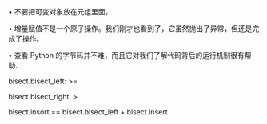 • 不要把可变对象放在元组里面。

• 增量赋值不是一个原子操作。我们刚才也看到了，它虽然抛出了异常，但还是完成了操作。 

• 查看 Python 的字节码并不难，而且它对我们了解代码背后的运行机制很有帮助.

bisect.bisect_left: >=

bisect.bisect_right: >

bisect.insort == bisect.bisect_left + bisect.insert
